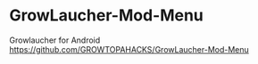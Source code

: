 # GrowLaucher-Mod-Menu
Growlaucher for Android
https://github.com/GROWTOPAHACKS/GrowLaucher-Mod-Menu
